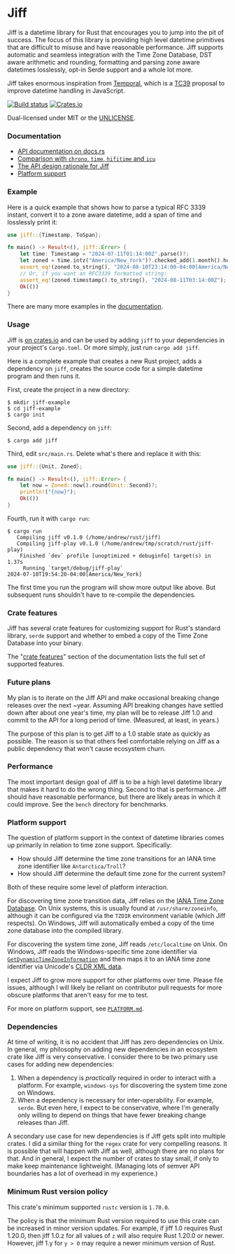 Jiff
====
Jiff is a datetime library for Rust that encourages you to jump into the
pit of success. The focus of this library is providing high level datetime
primitives that are difficult to misuse and have reasonable performance. Jiff
supports automatic and seamless integration with the Time Zone Database, DST
aware arithmetic and rounding, formatting and parsing zone aware datetimes
losslessly, opt-in Serde support and a whole lot more.

Jiff takes enormous inspiration from [Temporal], which is a [TC39] proposal to
improve datetime handling in JavaScript.

[![Build status](https://github.com/BurntSushi/jiff/workflows/ci/badge.svg)](https://github.com/BurntSushi/jiff/actions)
[![Crates.io](https://img.shields.io/crates/v/jiff.svg)](https://crates.io/crates/jiff)

Dual-licensed under MIT or the [UNLICENSE](https://unlicense.org/).

[TC39]: https://tc39.es/
[Temporal]: https://tc39.es/proposal-temporal/docs/index.html

### Documentation

* [API documentation on docs.rs](https://docs.rs/jiff)
* [Comparison with `chrono`, `time`, `hifitime` and `icu`](COMPARE.md)
* [The API design rationale for Jiff](DESIGN.md)
* [Platform support](PLATFORM.md)

### Example

Here is a quick example that shows how to parse a typical RFC 3339 instant,
convert it to a zone aware datetime, add a span of time and losslessly print
it:

```rust
use jiff::{Timestamp, ToSpan};

fn main() -> Result<(), jiff::Error> {
    let time: Timestamp = "2024-07-11T01:14:00Z".parse()?;
    let zoned = time.intz("America/New_York")?.checked_add(1.month().hours(2))?;
    assert_eq!(zoned.to_string(), "2024-08-10T23:14:00-04:00[America/New_York]");
    // Or, if you want an RFC3339 formatted string:
    assert_eq!(zoned.timestamp().to_string(), "2024-08-11T03:14:00Z");
    Ok(())
}
```

There are many more examples in the [documentation](https://docs.rs/jiff).

### Usage

Jiff is [on crates.io](https://crates.io/crates/jiff) and can be
used by adding `jiff` to your dependencies in your project's `Cargo.toml`.
Or more simply, just run `cargo add jiff`.

Here is a complete example that creates a new Rust project, adds a dependency
on `jiff`, creates the source code for a simple datetime program and then runs
it.

First, create the project in a new directory:

```text
$ mkdir jiff-example
$ cd jiff-example
$ cargo init
```

Second, add a dependency on `jiff`:

```text
$ cargo add jiff
```

Third, edit `src/main.rs`. Delete what's there and replace it with this:

```rust
use jiff::{Unit, Zoned};

fn main() -> Result<(), jiff::Error> {
    let now = Zoned::now().round(Unit::Second)?;
    println!("{now}");
    Ok(())
}
```

Fourth, run it with `cargo run`:

```text
$ cargo run
   Compiling jiff v0.1.0 (/home/andrew/rust/jiff)
   Compiling jiff-play v0.1.0 (/home/andrew/tmp/scratch/rust/jiff-play)
    Finished `dev` profile [unoptimized + debuginfo] target(s) in 1.37s
     Running `target/debug/jiff-play`
2024-07-10T19:54:20-04:00[America/New_York]
```

The first time you run the program will show more output like above. But
subsequent runs shouldn't have to re-compile the dependencies.

### Crate features

Jiff has several crate features for customizing support for Rust's standard
library, `serde` support and whether to embed a copy of the Time Zone Database
into your binary.

The "[crate features](https://docs.rs/jiff/#crate-features)" section of the
documentation lists the full set of supported features.

### Future plans

My plan is to iterate on the Jiff API and make occasional breaking change
releases over the next ~year. Assuming API breaking changes have settled down
after about one year's time, my plan will be to release Jiff 1.0 and commit to
the API for a long period of time. (Measured, at least, in years.)

The purpose of this plan is to get Jiff to a 1.0 stable state as quickly as
possible. The reason is so that others feel comfortable relying on Jiff as
a public dependency that won't cause ecosystem churn.

### Performance

The most important design goal of Jiff is to be a high level datetime library
that makes it hard to do the wrong thing. Second to that is performance. Jiff
should have reasonable performance, but there are likely areas in which it
could improve. See the `bench` directory for benchmarks.

### Platform support

The question of platform support in the context of datetime libraries comes up
primarily in relation to time zone support. Specifically:

* How should Jiff determine the time zone transitions for an IANA time zone
identifier like `Antarctica/Troll`?
* How should Jiff determine the default time zone for the current system?

Both of these require some level of platform interaction.

For discovering time zone transition data, Jiff relies on the
[IANA Time Zone Database]. On Unix systems, this is usually found at
`/usr/share/zoneinfo`, although it can be configured via the `TZDIR`
environment variable (which Jiff respects). On Windows, Jiff will automatically
embed a copy of the time zone database into the compiled library.

For discovering the system time zone, Jiff reads `/etc/localtime` on Unix. On
Windows, Jiff reads the Windows-specific time zone identifier via
[`GetDynamicTimeZoneInformation`] and then maps it to an IANA time zone
identifier via Unicode's [CLDR XML data].

I expect Jiff to grow more support for other platforms over time. Please file
issues, although I will likely be reliant on contributor pull requests for more
obscure platforms that aren't easy for me to test.

For more on platform support, see [`PLATFORM.md`](PLATFORM.md).

[IANA Time Zone Database]: https://en.wikipedia.org/wiki/Tz_database
[`GetDynamicTimeZoneInformation`]: https://learn.microsoft.com/en-us/windows/win32/api/timezoneapi/nf-timezoneapi-getdynamictimezoneinformation
[CLDR XML data]: https://github.com/unicode-org/cldr/raw/main/common/supplemental/windowsZones.xml

### Dependencies

At time of writing, it is no accident that Jiff has zero dependencies on Unix.
In general, my philosophy on adding new dependencies in an ecosystem crate like
Jiff is very conservative. I consider there to be two primary use cases for
adding new dependencies:

1. When a dependency is _practically_ required in order to interact with a
platform. For example, `windows-sys` for discovering the system time zone on
Windows.
2. When a dependency is necessary for inter-operability. For example, `serde`.
But even here, I expect to be conservative, where I'm generally only willing
to depend on things that have fewer breaking change releases than Jiff.

A secondary use case for new dependencies is if Jiff gets split into multiple
crates. I did a similar thing for the `regex` crate for very compelling
reasons. It is possible that will happen with Jiff as well, although there are
no plans for that. And in general, I expect the number of crates to stay small,
if only to make keep maintenance lightweight. (Managing lots of semver API
boundaries has a lot of overhead in my experience.)

### Minimum Rust version policy

This crate's minimum supported `rustc` version is `1.70.0`.

The policy is that the minimum Rust version required to use this crate can be
increased in minor version updates. For example, if jiff 1.0 requires Rust
1.20.0, then jiff 1.0.z for all values of `z` will also require Rust 1.20.0 or
newer. However, jiff 1.y for `y > 0` may require a newer minimum version of
Rust.
